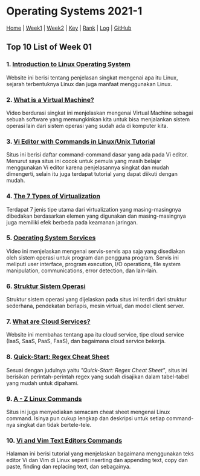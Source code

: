 # Operating Systems 2021-1
[Home](index) |
[Week1](w01) |
[Week2](w02) |
[Key](TXT/mypubkey.txt) |
[Rank](TXT/myrank.txt) |
[Log](TXT/mylog.txt) |
[GitHub](https://github.com/novihdn/os211)

## Top 10 List of Week 01

### 1. [Introduction to Linux Operating System](https://www.guru99.com/introduction-linux.html)
Website ini berisi tentang penjelasan singkat mengenai apa itu Linux, sejarah terbentuknya Linux dan juga manfaat menggunakan Linux.

### 2. [What is a Virtual Machine?](https://www.youtube.com/watch?v=ylVXjl4SwVo)
Video berdurasi singkat ini menjelaskan mengenai Virtual Machine sebagai sebuah software yang memungkinkan kita untuk bisa menjalankan sistem operasi lain dari sistem operasi yang sudah ada di komputer kita.

### 3. [Vi Editor with Commands in Linux/Unix Tutorial](https://www.guru99.com/the-vi-editor.html)
Situs ini berisi daftar command-command dasar yang ada pada Vi editor. Menurut saya situs ini cocok untuk pemula yang masih belajar menggunakan Vi editor karena penjelasannya singkat dan mudah dimengerti, selain itu juga terdapat tutorial yang dapat diikuti dengan mudah.

### 4. [The 7 Types of Virtualization](https://www.kelsercorp.com/blog/the-7-types-of-virtualization)
Terdapat 7 jenis tipe utama dari virtualization yang masing-masingnya dibedakan berdasarkan elemen yang digunakan dan masing-masingnya juga memiliki efek berbeda pada keamanan jaringan.

### 5. [Operating System Services](https://youtu.be/TQWERtMoKbl)
Video ini menjelaskan mengenai servis-servis apa saja yang disediakan oleh sistem operasi untuk program dan pengguna program. Servis ini meliputi user interface, program execution, I/O operations, file system manipulation, communications, error detection, dan lain-lain.

### 6. [Struktur Sistem Operasi](https://www.it-jurnal.com/struktur-sistem-operasi/)
Struktur sistem operasi yang dijelaskan pada situs ini terdiri dari struktur sederhana, pendekatan berlapis, mesin virtual, dan model client server.

### 7. [What are Cloud Services?](https://www.redhat.com/en/topics/cloud-computing/what-are-cloud-services)
Website ini membahas tentang apa itu cloud service, tipe cloud service (IaaS, SaaS, PaaS, FaaS), dan bagaimana cloud service bekerja.

### 8. [Quick-Start: Regex Cheat Sheet](https://www.rexegg.com/regex-quickstart.html)
Sesuai dengan judulnya yaitu *"Quick-Start: Regex Cheat Sheet"*, situs ini berisikan perintah-perintah regex yang sudah disajikan dalam tabel-tabel yang mudah untuk dipahami.

### 9. [A - Z Linux Commands](https://www.tecmint.com/linux-commands-cheat-sheet/?amp)
Situs ini juga menyediakan semacam cheat sheet mengenai Linux command. Isinya pun cukup lengkap dan deskripsi untuk setiap command-nya singkat dan tidak bertele-tele.

### 10. [Vi and Vim Text Editors Commands](https://www.computernetworkingnotes.com/linux-tutorials/vi-and-vim-text-editors-commands-explained.html)
Halaman ini berisi tutorial yang menjelaskan bagaimana menggunakan teks editor Vi dan Vim di Linux seperti inserting dan appending text, copy dan paste, finding dan replacing text, dan sebagainya.
